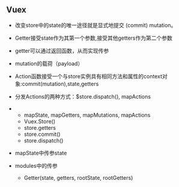 ## Vuex
+ 改变store中的state的唯一途径就是显式地提交 (commit) mutation。
+ Getter接受state作为其第一个参数,接受其他getters作为第二个参数
+ getter可以通过返回函数，从而实现传参
+ mutation的载荷（payload）
+ Action函数接受一个与store实例具有相同方法和属性的context对象:commit(mutation),state,getters
+ 分发Actions的两种方式：$store.dispatch(), mapActions
+ 
	+ mapState, mapGetters, mapMutations, mapActions
	+ Vuex.Store()
	+ store.getters
	+ store.commit()
	+ store.dispatch()

+ mapState中传参state
+ modules中的传参
	+ Getter(state, getters, rootState, rootGetters)